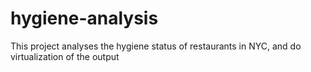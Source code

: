 # hygiene-analysis
This project analyses the hygiene status of restaurants in NYC, and do virtualization of the output
